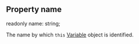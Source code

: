 ## Property name

<declaration>

<flag class="readonly">readonly</flag> name: string;

</declaration>

The name by which `this` [Variable](reference/v/0.2.1/core/definitions/Variable) object
is identified.